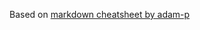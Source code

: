 Based on [markdown cheatsheet by adam-p](https://github.com/adam-p/markdown-here/wiki/Markdown-Cheatsheet "Markdown Cheatsheet")


